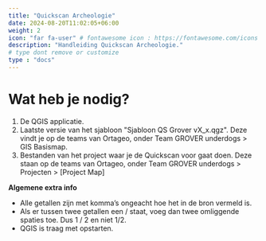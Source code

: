 ```yaml
---
title: "Quickscan Archeologie"
date: 2024-08-20T11:02:05+06:00
weight: 2
icon: "far fa-user" # fontawesome icon : https://fontawesome.com/icons
description: "Handleiding Quickscan Archeologie."
# type dont remove or customize
type : "docs"
---
```


# Wat heb je nodig?

1. De QGIS applicatie.
2. Laatste versie van het sjabloon "Sjabloon QS Grover vX_x.qgz". Deze vindt je op de teams van Ortageo, onder Team GROVER underdogs > GIS Basismap.
3. Bestanden van het project waar je de Quickscan voor gaat doen. Deze staan op de teams van Ortageo, onder Team GROVER underdogs > Projecten > [Project Map]

**Algemene extra info**
- Alle getallen zijn met komma’s ongeacht hoe het in de bron vermeld is.
- Als er tussen twee getallen een / staat, voeg dan twee omliggende spaties toe. Dus 1 / 2 en niet 1/2.
- QGIS is traag met opstarten.
